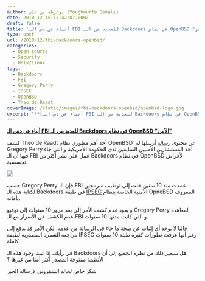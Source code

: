 ```yaml
---
author: يوغرطة بن علي (Youghourta Benali)
date: 2010-12-15T17:42:07.000Z
draft: false
title: 'أنباء عن دس الـ FBI للعديد من الـ Backdoors في نظام OpenBSD "الآمن" '
type: post
url: /2010/12/fbi-backdoors-openbsd/
categories:
  - Open source
  - Security
  - Unix/Linux
tags:
  - Backdoors
  - FBI
  - Gregory Perry
  - IPSEC
  - OpenBSD
  - Theo de Raadt
coverImage: /static/images/fbi-backdoors-openbsd/openbsd-logo.jpg
excerpt: "**[أنباء عن دس الـ FBI للعديد من الـ Backdoors في نظام OpenBSD \"الآمن\"](https://www.it-scoop.com/2010/12/fbi-backdoors-openbsd)**\n\nكشف Theo de Raadt أحد أهم مطوري نظام OpenBSD \_عن محتوى [رسالة](http://marc.info/?l=openbsd-tech\\&m=129236621626462\\&w=2) أرسلها له Gregory Perry أحد المستشارين الأمنيين السابقين لدى الحكومة الأمريكية و التي جاء فيها أن"
---
```

**[أنباء عن دس الـ FBI للعديد من الـ Backdoors في نظام OpenBSD "الآمن"](https://www.it-scoop.com/2010/12/fbi-backdoors-openbsd)**

كشف Theo de Raadt أحد أهم مطوري نظام OpenBSD  عن محتوى [رسالة](http://marc.info/?l=openbsd-tech\&m=129236621626462\&w=2) أرسلها له Gregory Perry أحد المستشارين الأمنيين السابقين لدى الحكومة الأمريكية و التي جاء فيها أن الـ FBI عمل على نشر أكثر من Backdoors في نظام OpenBSD لأغراض تجسسية.

![](/static/images/fbi-backdoors-openbsd/openbsd-logo.jpg)

حسب Gregory Perry فإن الـ FBI عمدت منذ 10 سنين خلت إلى توظيف مبرمجين لكتابة هذه الـ Backdoors في طبقة [IPSEC](http://en.wikipedia.org/wiki/IPsec) الأمنية الخاصة بنظام OpneBSD المعروف بأمانه.

و يعود عدم كشف الأمر إلى بعد مرور 10 سنوات إلى توقيع Gregory Perry لمعاهدة عدم الكشف عن الأسرار مع الـ FBI و التي كانت مدتها 10 سنوات.

حاليا لا يوجد أي إثبات عن صحة ما جاء في الرسالة من عدمه، لكن الأمر قد يدفع إلى مراجعة الشفرة المصدرية لطبقة IPSEC رغم أنها عرفت تطورات كثيرة طيلة 10 سنوات كاملة.

في رأيك، إذا ثبت وجود هذه الـ Backdoors هل سيغير ذلك من نظرة الجميع إلى أن الأنظمة مفتوحة المصدر أكثر أمنا من غيرها ؟

شكر خاص لخالد الشقروني لإرساله الخبر
